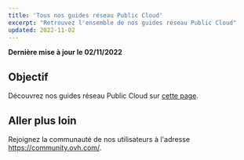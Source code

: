 ```yaml
---
title: 'Tous nos guides réseau Public Cloud'
excerpt: "Retrouvez l'ensemble de nos guides réseau Public Cloud"
updated: 2022-11-02
---
```


**Dernière mise à jour le 02/11/2022**

## Objectif

Découvrez nos guides réseau Public Cloud sur [cette page](https://docs.ovh.com/ca/fr/publiccloud/network-services/).

## Aller plus loin

Rejoignez la communauté de nos utilisateurs à l'adresse <https://community.ovh.com/>.